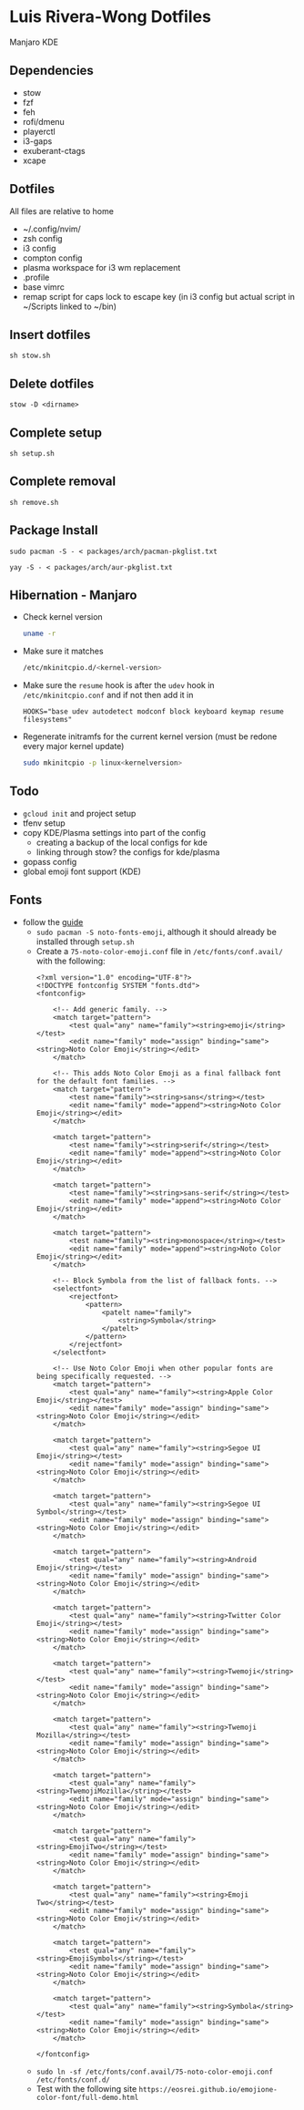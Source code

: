 # Luis Rivera-Wong Dotfiles

Manjaro KDE

## Dependencies
- stow
- fzf
- feh
- rofi/dmenu
- playerctl
- i3-gaps
- exuberant-ctags
- xcape

## Dotfiles
All files are relative to home

- ~/.config/nvim/
- zsh config
- i3 config
- compton config
- plasma workspace for i3 wm replacement
- .profile
- base vimrc
- remap script for caps lock to escape key (in i3 config but actual script in ~/Scripts linked to ~/bin)

## Insert dotfiles
`sh stow.sh`

## Delete dotfiles
`stow -D <dirname>`


## Complete setup
`sh setup.sh`

## Complete removal
`sh remove.sh`

## Package Install
```
sudo pacman -S - < packages/arch/pacman-pkglist.txt
```
```
yay -S - < packages/arch/aur-pkglist.txt
```

## Hibernation - Manjaro
- Check kernel version
  ```sh
  uname -r
  ```
- Make sure it matches
  ```sh
  /etc/mkinitcpio.d/<kernel-version>
  ```
- Make sure the `resume` hook is after the `udev` hook in `/etc/mkinitcpio.conf` and if not then add it in
  ```
  HOOKS="base udev autodetect modconf block keyboard keymap resume filesystems"
  ```
- Regenerate initramfs for the current kernel version (must be redone every major kernel update)
  ```sh
  sudo mkinitcpio -p linux<kernelversion>
  ```
 ## Todo
 - `gcloud init` and project setup
 - tfenv setup
- copy KDE/Plasma settings into part of the config
    - creating a backup of the local configs for kde
    - linking through stow? the configs for kde/plasma
- gopass config
- global emoji font support (KDE)

## Fonts
- follow the [guide](https://www.reddit.com/r/archlinux/comments/9q8dlj/how_to_better_enable_color_emojis/)
  - `sudo pacman -S noto-fonts-emoji`, although it should already be installed through `setup.sh`
  - Create a `75-noto-color-emoji.conf` file in `/etc/fonts/conf.avail/` with the following:
	```
	<?xml version="1.0" encoding="UTF-8"?>
	<!DOCTYPE fontconfig SYSTEM "fonts.dtd">
	<fontconfig>

	    <!-- Add generic family. -->
	    <match target="pattern">
	        <test qual="any" name="family"><string>emoji</string></test>
	        <edit name="family" mode="assign" binding="same"><string>Noto Color Emoji</string></edit>
	    </match>

	    <!-- This adds Noto Color Emoji as a final fallback font for the default font families. -->
	    <match target="pattern">
	        <test name="family"><string>sans</string></test>
	        <edit name="family" mode="append"><string>Noto Color Emoji</string></edit>
	    </match>

	    <match target="pattern">
	        <test name="family"><string>serif</string></test>
	        <edit name="family" mode="append"><string>Noto Color Emoji</string></edit>
	    </match>

	    <match target="pattern">
	        <test name="family"><string>sans-serif</string></test>
	        <edit name="family" mode="append"><string>Noto Color Emoji</string></edit>
	    </match>

	    <match target="pattern">
	        <test name="family"><string>monospace</string></test>
	        <edit name="family" mode="append"><string>Noto Color Emoji</string></edit>
	    </match>

	    <!-- Block Symbola from the list of fallback fonts. -->
	    <selectfont>
	        <rejectfont>
	            <pattern>
	                <patelt name="family">
	                    <string>Symbola</string>
	                </patelt>
	            </pattern>
	        </rejectfont>
	    </selectfont>

	    <!-- Use Noto Color Emoji when other popular fonts are being specifically requested. -->
	    <match target="pattern">
	        <test qual="any" name="family"><string>Apple Color Emoji</string></test>
	        <edit name="family" mode="assign" binding="same"><string>Noto Color Emoji</string></edit>
	    </match>

	    <match target="pattern">
	        <test qual="any" name="family"><string>Segoe UI Emoji</string></test>
	        <edit name="family" mode="assign" binding="same"><string>Noto Color Emoji</string></edit>
	    </match>

	    <match target="pattern">
	        <test qual="any" name="family"><string>Segoe UI Symbol</string></test>
	        <edit name="family" mode="assign" binding="same"><string>Noto Color Emoji</string></edit>
	    </match>

	    <match target="pattern">
	        <test qual="any" name="family"><string>Android Emoji</string></test>
	        <edit name="family" mode="assign" binding="same"><string>Noto Color Emoji</string></edit>
	    </match>

	    <match target="pattern">
	        <test qual="any" name="family"><string>Twitter Color Emoji</string></test>
	        <edit name="family" mode="assign" binding="same"><string>Noto Color Emoji</string></edit>
	    </match>

	    <match target="pattern">
	        <test qual="any" name="family"><string>Twemoji</string></test>
	        <edit name="family" mode="assign" binding="same"><string>Noto Color Emoji</string></edit>
	    </match>

	    <match target="pattern">
	        <test qual="any" name="family"><string>Twemoji Mozilla</string></test>
	        <edit name="family" mode="assign" binding="same"><string>Noto Color Emoji</string></edit>
	    </match>

	    <match target="pattern">
	        <test qual="any" name="family"><string>TwemojiMozilla</string></test>
	        <edit name="family" mode="assign" binding="same"><string>Noto Color Emoji</string></edit>
	    </match>

	    <match target="pattern">
	        <test qual="any" name="family"><string>EmojiTwo</string></test>
	        <edit name="family" mode="assign" binding="same"><string>Noto Color Emoji</string></edit>
	    </match>

	    <match target="pattern">
	        <test qual="any" name="family"><string>Emoji Two</string></test>
	        <edit name="family" mode="assign" binding="same"><string>Noto Color Emoji</string></edit>
	    </match>

	    <match target="pattern">
	        <test qual="any" name="family"><string>EmojiSymbols</string></test>
	        <edit name="family" mode="assign" binding="same"><string>Noto Color Emoji</string></edit>
	    </match>

	    <match target="pattern">
	        <test qual="any" name="family"><string>Symbola</string></test>
	        <edit name="family" mode="assign" binding="same"><string>Noto Color Emoji</string></edit>
	    </match>

	</fontconfig>
	```
  - `sudo ln -sf /etc/fonts/conf.avail/75-noto-color-emoji.conf /etc/fonts/conf.d/`
  - Test with the following site `https://eosrei.github.io/emojione-color-font/full-demo.html`

